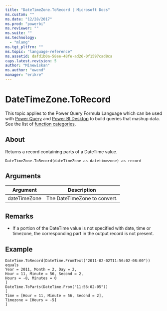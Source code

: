 ```yaml
---
title: "DateTimeZone.ToRecord | Microsoft Docs"
ms.custom: ""
ms.date: "12/28/2017"
ms.prod: "powerbi"
ms.reviewer: ""
ms.suite: ""
ms.technology: 
  - "mlang"
ms.tgt_pltfrm: ""
ms.topic: "language-reference"
ms.assetid: dafd1b0a-58ee-48fe-ad26-0f1597cad8ca
caps.latest.revision: 5
author: "Minewiskan"
ms.author: "owend"
manager: "erikre"
---
```

# DateTimeZone.ToRecord
This topic applies to the Power Query Formula Language which can be used with [Power Query](https://support.office.com/article/Introduction-to-Microsoft-Power-Query-for-Excel-6E92E2F4-2079-4E1F-BAD5-89F6269CD605) and [Power BI Desktop](http://go.microsoft.com/fwlink/p/?LinkId=618607) to build queries that mashup data. See the list of [function categories](https://msdn.microsoft.com/en-us/library/mt211003.aspx).  
  
## About  
Returns a record containing parts of a DateTime value.  
  
```  
DateTimeZone.ToRecord(dateTimeZone as datetimezone) as record  
```  
  
## Arguments  
  
|Argument|Description|  
|------------|---------------|  
|dateTimeZone|The DateTimeZone to convert.|  
  
## <a name="__toc360789084"></a>Remarks  
  
-   If a portion of the DateTime value is not specified with date, time or timezone, the corresponding part in the output record is not present.  
  
## Example  
  
```  
DateTime.ToRecord(DateTime.FromText("2011-02-02T11:56:02-08:00")) equals  
Year = 2011, Month = 2, Day = 2,  
Hour = 11, Minute = 56, Second = 2,  
Hours = -8, Minutes = 0  
]  
DateTime.ToParts(DateTime.From("11:56:02-05"))  
[  
Time = [Hour = 11, Minute = 56, Second = 2],  
Timezone = [Hours = -5]  
]  
```  
